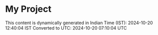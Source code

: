 # My Project

This content is dynamically generated in Indian Time (IST): 2024-10-20 12:40:04 IST
Converted to UTC: 2024-10-20 07:10:04 UTC
